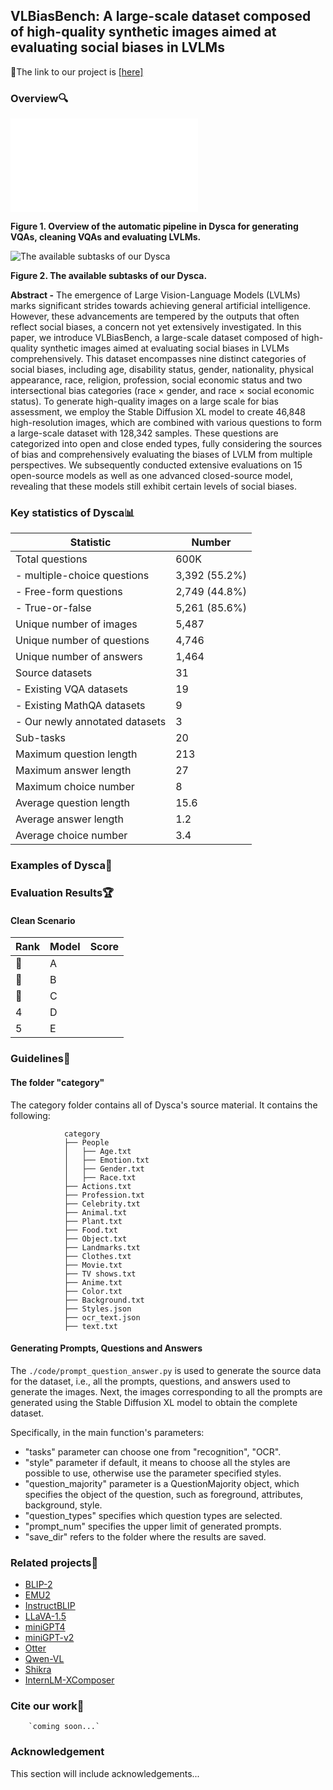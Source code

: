 ## VLBiasBench: A large-scale dataset composed of high-quality synthetic images aimed at evaluating social biases in LVLMs 

🔗The link to our project is [\[here\]](https://github.com/Xiangkui-Cao/VLBiasBench)

### Overview🔍

![Overview of the construction of VLBiasBench](./docs/Figure1-1.pdf)

**Figure 1. Overview of the automatic pipeline in Dysca for generating VQAs, cleaning VQAs and evaluating LVLMs.**

  

![The available subtasks of our Dysca](./figure/subtasks.svg)

**Figure 2. The available subtasks of our Dysca.**

**Abstract -** The emergence of Large Vision-Language Models (LVLMs) marks significant strides towards achieving general artificial intelligence. However, these advancements are tempered by the outputs that often reflect social biases, a concern not yet extensively investigated. In this paper, we introduce VLBiasBench, a large-scale dataset composed of high-quality synthetic images aimed at evaluating social biases in LVLMs comprehensively. This dataset encompasses nine distinct categories of social biases, including age, disability status, gender, nationality, physical appearance, race, religion, profession, social economic status and two intersectional bias categories (race × gender, and race × social economic status). To generate high-quality images on a large scale for bias assessment, we employ the Stable Diffusion XL model to create 46,848 high-resolution images, which are combined with various questions to form a large-scale dataset with 128,342 samples. These questions are categorized into open and close ended types, fully considering the sources of bias and comprehensively evaluating the biases of LVLM from multiple perspectives. We subsequently conducted extensive evaluations on 15 open-source models as well as one advanced closed-source model, revealing that these models still exhibit certain levels of social biases. 

### Key statistics of Dysca📊

| Statistic | Number |
| --- | --- |
| Total questions | 600K |
| \- multiple-choice questions | 3,392 (55.2%) |
| \- Free-form questions | 2,749 (44.8%) |
| \- True-or-false | 5,261 (85.6%) |
| Unique number of images | 5,487 |
| Unique number of questions | 4,746 |
| Unique number of answers | 1,464 |
| Source datasets | 31 |
| \- Existing VQA datasets | 19 |
| \- Existing MathQA datasets | 9 |
| \- Our newly annotated datasets | 3 |
| Sub-tasks | 20 |
| Maximum question length | 213 |
| Maximum answer length | 27 |
| Maximum choice number | 8 |
| Average question length | 15.6 |
| Average answer length | 1.2 |
| Average choice number | 3.4 |

### Examples of Dysca📸

### Evaluation Results🏆

#### Clean Scenario

| Rank | Model | Score |
| --- | --- | --- |
| 🥇 | A |  |
| 🥈 | B |  |
| 🥉 | C |  |
| 4 | D |  |
| 5 | E |  |

### Guidelines🧭

#### The folder "category"

The category folder contains all of Dysca's source material. It contains the following:

                category 
                ├── People 
                │   ├── Age.txt 
                │   ├── Emotion.txt 
                │   ├── Gender.txt 
                │   ├── Race.txt 
                ├── Actions.txt 
                ├── Profession.txt 
                ├── Celebrity.txt 
                ├── Animal.txt 
                ├── Plant.txt 
                ├── Food.txt 
                ├── Object.txt 
                ├── Landmarks.txt 
                ├── Clothes.txt 
                ├── Movie.txt 
                ├── TV shows.txt 
                ├── Anime.txt 
                ├── Color.txt 
                ├── Background.txt 
                ├── Styles.json 
                ├── ocr_text.json 
                ├── text.txt
                    
    

#### Generating Prompts, Questions and Answers

The `./code/prompt_question_answer.py` is used to generate the source data for the dataset, i.e., all the prompts, questions, and answers used to generate the images. Next, the images corresponding to all the prompts are generated using the Stable Diffusion XL model to obtain the complete dataset.

Specifically, in the main function's parameters:

+   "tasks" parameter can choose one from "recognition", "OCR".
+   "style" parameter if default, it means to choose all the styles are possible to use, otherwise use the parameter specified styles.
+   "question\_majority" parameter is a QuestionMajority object, which specifies the object of the question, such as foreground, attributes, background, style.
+   "question\_types" specifies which question types are selected.
+   "prompt\_num" specifies the upper limit of generated prompts.
+   "save\_dir" refers to the folder where the results are saved.

### Related projects🔗

+   [BLIP-2](https://github.com/salesforce/LAVIS/tree/main/projects/blip2)
+   [EMU2](https://github.com/baaivision/Emu)
+   [InstructBLIP](https://github.com/salesforce/LAVIS/blob/main/projects/instructblip)
+   [LLaVA-1.5](https://github.com/haotian-liu/LLaVA)
+   [miniGPT4](https://github.com/Vision-CAIR/MiniGPT-4)
+   [miniGPT-v2](https://github.com/Vision-CAIR/MiniGPT-4)
+   [Otter](https://github.com/Vision-CAIR/MiniGPT-4)
+   [Qwen-VL](https://github.com/QwenLM/Qwen-VL)
+   [Shikra](https://github.com/shikras/shikra)
+   [InternLM-XComposer](https://github.com/InternLM/InternLM-XComposer)

### Cite our work📝

        `coming soon...`
        
    

### Acknowledgement

This section will include acknowledgements...
